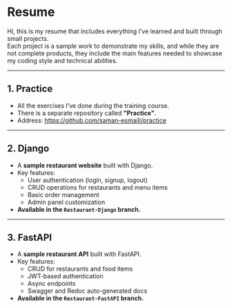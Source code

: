 # Resume
Hi, this is my resume that includes everything I’ve learned and built through small projects.  
Each project is a sample work to demonstrate my skills, and while they are not complete products, they include the main features needed to showcase my coding style and technical abilities.

---

## 1. **Practice**
- All the exercises I’ve done during the training course.  
- There is a separate repository called **"Practice"**.
- Address: https://github.com/saman-esmaili/practice

---

## 2. **Django**
- A **sample restaurant website** built with Django.  
- Key features:  
  - User authentication (login, signup, logout)  
  - CRUD operations for restaurants and menu items  
  - Basic order management  
  - Admin panel customization  
- **Available in the `Restaurant-Django` branch.**

---

## 3. **FastAPI**
- A **sample restaurant API** built with FastAPI.  
- Key features:  
  - CRUD for restaurants and food items  
  - JWT-based authentication  
  - Async endpoints  
  - Swagger and Redoc auto-generated docs  
- **Available in the `Restaurant-FastAPI` branch.**

